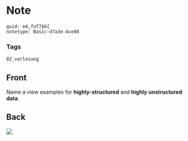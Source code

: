 # Note
```
guid: e4,fuf7$G{
notetype: Basic-d7a3e-4ce08
```

### Tags
```
02_vorlesung
```

## Front
Name a view examples for <b>highly-structured</b> and <b>highly
unstructured data</b>.

## Back
<img src="paste-098cdf9224fa39a90deda01cb60e4a0c85e88518.jpg">
